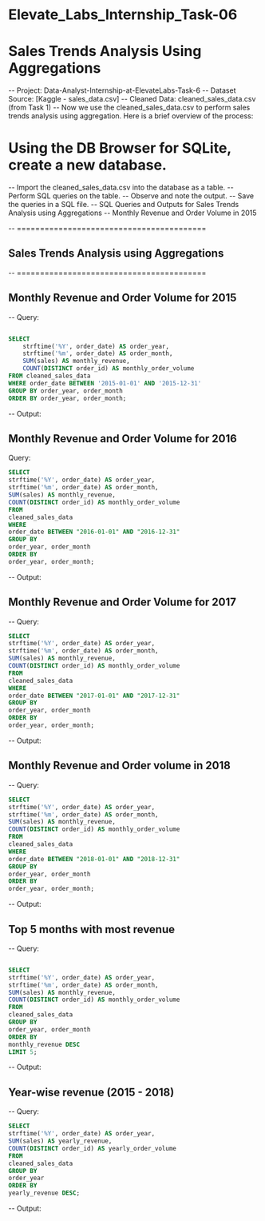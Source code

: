 # Elevate_Labs_Internship_Task-06

# Sales Trends Analysis Using Aggregations

-- Project: Data-Analyst-Internship-at-ElevateLabs-Task-6
-- Dataset Source: [Kaggle - sales_data.csv]
-- Cleaned Data: cleaned_sales_data.csv (from Task 1)
-- Now we use the cleaned_sales_data.csv to perform sales trends analysis using aggregation. Here is a brief overview of the process:

# Using the DB Browser for SQLite, create a new database.
-- Import the cleaned_sales_data.csv into the database as a table.
-- Perform SQL queries on the table.
-- Observe and note the output.
-- Save the queries in a SQL file.
-- SQL Queries and Outputs for Sales Trends Analysis using Aggregations
-- Monthly Revenue and Order Volume in 2015


-- =========================================
## Sales Trends Analysis using Aggregations
-- =========================================

## Monthly Revenue and Order Volume for 2015

-- Query:

```sql

SELECT 
    strftime('%Y', order_date) AS order_year, 
    strftime('%m', order_date) AS order_month, 
    SUM(sales) AS monthly_revenue, 
    COUNT(DISTINCT order_id) AS monthly_order_volume
FROM cleaned_sales_data
WHERE order_date BETWEEN '2015-01-01' AND '2015-12-31'
GROUP BY order_year, order_month
ORDER BY order_year, order_month;
```
-- Output:

## Monthly Revenue and Order Volume for 2016
Query:
```sql
SELECT
strftime('%Y', order_date) AS order_year,
strftime('%m', order_date) AS order_month,
SUM(sales) AS monthly_revenue,
COUNT(DISTINCT order_id) AS monthly_order_volume
FROM
cleaned_sales_data
WHERE
order_date BETWEEN "2016-01-01" AND "2016-12-31"
GROUP BY
order_year, order_month
ORDER BY
order_year, order_month;
```
-- Output:


## Monthly Revenue and Order Volume for 2017

-- Query:
```sql
SELECT
strftime('%Y', order_date) AS order_year,
strftime('%m', order_date) AS order_month,
SUM(sales) AS monthly_revenue,
COUNT(DISTINCT order_id) AS monthly_order_volume
FROM
cleaned_sales_data
WHERE
order_date BETWEEN "2017-01-01" AND "2017-12-31"
GROUP BY
order_year, order_month
ORDER BY
order_year, order_month;
```
-- Output:

## Monthly Revenue and Order volume in 2018
-- Query:
```sql
SELECT
strftime('%Y', order_date) AS order_year,
strftime('%m', order_date) AS order_month,
SUM(sales) AS monthly_revenue,
COUNT(DISTINCT order_id) AS monthly_order_volume
FROM
cleaned_sales_data
WHERE
order_date BETWEEN "2018-01-01" AND "2018-12-31"
GROUP BY
order_year, order_month
ORDER BY
order_year, order_month;
```

-- Output:


## Top 5 months with most revenue
-- Query:
```sql

SELECT
strftime('%Y', order_date) AS order_year,
strftime('%m', order_date) AS order_month,
SUM(sales) AS monthly_revenue,
COUNT(DISTINCT order_id) AS monthly_order_volume
FROM
cleaned_sales_data
GROUP BY
order_year, order_month
ORDER BY
monthly_revenue DESC
LIMIT 5;
```

-- Output:

## Year-wise revenue (2015 - 2018)
-- Query:
```sql
SELECT
strftime('%Y', order_date) AS order_year,
SUM(sales) AS yearly_revenue,
COUNT(DISTINCT order_id) AS yearly_order_volume
FROM
cleaned_sales_data
GROUP BY
order_year
ORDER BY
yearly_revenue DESC;
```
-- Output:

